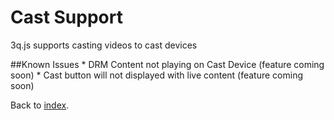 # Cast Support

3q.js supports casting videos to cast devices

##Known Issues
    * DRM Content not playing on Cast Device (feature coming soon)
    * Cast button will not displayed with live content (feature coming soon)

Back to [index](../README.md).